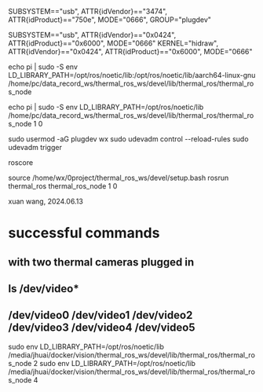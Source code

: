
SUBSYSTEM=="usb", ATTR{idVendor}=="3474", ATTR{idProduct}=="750e", MODE="0666", GROUP="plugdev"

SUBSYSTEM=="usb", ATTR{idVendor}=="0x0424", ATTR{idProduct}=="0x6000", MODE="0666"
KERNEL="hidraw", ATTR{idVendor}=="0x0424", ATTR{idProduct}=="0x6000", MODE="0666"



echo pi | sudo -S env LD_LIBRARY_PATH=/opt/ros/noetic/lib:/opt/ros/noetic/lib/aarch64-linux-gnu /home/pc/data_record_ws/thermal_ros_ws/devel/lib/thermal_ros/thermal_ros_node

echo pi | sudo -S env LD_LIBRARY_PATH=/opt/ros/noetic/lib /home/pc/data_record_ws/thermal_ros_ws/devel/lib/thermal_ros/thermal_ros_node 1 0

sudo usermod -aG plugdev wx
sudo udevadm control --reload-rules
sudo udevadm trigger


roscore

source /home/wx/0project/thermal_ros_ws/devel/setup.bash
rosrun thermal_ros thermal_ros_node 1 0


xuan wang, 2024.06.13


# successful commands
## with two thermal cameras plugged in
## ls /dev/video*
## /dev/video0  /dev/video1  /dev/video2  /dev/video3 /dev/video4  /dev/video5
sudo env LD_LIBRARY_PATH=/opt/ros/noetic/lib /media/jhuai/docker/vision/thermal_ros_ws/devel/lib/thermal_ros/thermal_ros_node 2
sudo env LD_LIBRARY_PATH=/opt/ros/noetic/lib /media/jhuai/docker/vision/thermal_ros_ws/devel/lib/thermal_ros/thermal_ros_node 4

